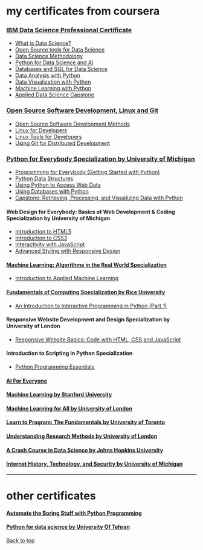 <a name="top"></a>
# my certificates from coursera 
### [IBM Data Science Professional Certificate](https://www.coursera.org/account/accomplishments/specialization/JV3MBSQTA9T7?utm_source=link&utm_campaign=copybutton_certificate) 
 * [What is Data Science?](https://www.coursera.org/account/accomplishments/verify/TWQUWWAJC9C6?utm_source=link&utm_campaign=copybutton_certificate)
* [Open Source tools for Data Science](https://www.coursera.org/account/accomplishments/verify/ZZ3WPYAMAK6U?utm_source=link&utm_campaign=copybutton_certificate)
* [Data Science Methodology](https://www.coursera.org/account/accomplishments/verify/KGUJWKZ9FPKY?utm_source=link&utm_campaign=copybutton_certificate)
* [Python for Data Science and AI](https://www.coursera.org/account/accomplishments/verify/APQ9DUJZPXDY?utm_source=link&utm_campaign=copybutton_certificate)
* [Databases and SQL for Data Science](https://www.coursera.org/account/accomplishments/verify/TYJBUKNMRGFF?utm_source=link&utm_campaign=copybutton_certificate)
* [Data Analysis with Python](https://www.coursera.org/account/accomplishments/verify/JUDWJPGGKU2Z?utm_source=link&utm_campaign=copybutton_certificate)
* [Data Visualization with Python](https://www.coursera.org/account/accomplishments/verify/X5BFNMFQHD52?utm_source=link&utm_campaign=copybutton_certificate)
* [Machine Learning with Python](https://www.coursera.org/account/accomplishments/verify/2B6ZEPCS243C?utm_source=link&utm_campaign=copybutton_certificate)
* [Applied Data Science Capstone](https://www.coursera.org/account/accomplishments/verify/RAKMVBWH9QWG?utm_source=link&utm_campaign=copybutton_certificate)


### [Open Source Software Development, Linux and Git](https://coursera.org/share/37efa2ad69a6e1201b86c9271a558bf1)
   * [Open Source Software Development Methods](https://coursera.org/share/5538cfe2e176c38567a1d428a37efcbe)
   * [Linux for Developers](https://coursera.org/share/30e9d543b057514b27ccdbe1af4ceee3)
   * [Linux Tools for Developers](https://coursera.org/share/30e9d543b057514b27ccdbe1af4ceee3)
   * [Using Git for Distributed Development](https://coursera.org/share/21b925ba61fb958d13a08ae06beae83f)


### [Python for Everybody Specialization by University of Michigan](https://coursera.org/share/bf2f6deaeca733549c432e91657c9bd7) 
   * [Programming for Everybody (Getting Started with Python)](https://coursera.org/share/edac0ab2f4faa6b043e47a3c644cbeeb)
   * [Python Data Structures](https://coursera.org/share/e418b11d860c0f9fd6e73ca2132270d8)
   * [Using Python to Access Web Data](https://coursera.org/share/d9812a73e017bbc832f43925f2a7b91d)
   * [Using Databases with Python](https://coursera.org/share/1874129c26818646f2175d6991569e85)
   * [Capstone: Retrieving, Processing, and Visualizing Data with Python](https://coursera.org/share/bf2f6deaeca733549c432e91657c9bd7)


#### Web Design for Everybody: Basics of Web Development & Coding Specialization by University of Michigan 
  * [Introduction to HTML5](https://coursera.org/share/b319b3855e8d4d11f72a6e6eab146013)
  * [Introduction to CSS3](https://coursera.org/share/3bdd0fcfbd5ea2f8cc210ab73b011bea)
  * [Interactivity with JavaScript](https://coursera.org/share/aef0427f7d6b286e36687e1ebf030428)
  * [Advanced Styling with Responsive Design](https://www.coursera.org/account/accomplishments/records/PWFNDXPCVC5K?utm_source=link&utm_medium=certificate&utm_content=cert_image&utm_campaign=sharing_cta&utm_product=course)

#### [Machine Learning: Algorithms in the Real World Specialization](https://www.coursera.org/specializations/machine-learning-algorithms-real-world)
  * [Introduction to Applied Machine Learning](https://coursera.org/share/2070c6bfa1b5f17540d2b9690c5d24dc)
#### [Fundamentals of Computing Specialization by Rice University](https://www.coursera.org/specializations/computer-fundamentals)
  * [An Introduction to Interactive Programming in
Python (Part 1)](https://coursera.org/share/d20430717a7b300d8106bbcf6ab9ce0d)

#### Responsive Website Development and Design Specialization by University of London
  * [Responsive Website Basics: Code with HTML, CSS,and JavaScript](https://www.coursera.org/account/accomplishments/records/TU45U2AHYL79?utm_source=link&utm_medium=certificate&utm_content=cert_image&utm_campaign=sharing_cta&utm_product=course)
  
#### Introduction to Scripting in Python Specialization
  * [Python Programming Essentials](https://coursera.org/share/cdb96d674f325f925ab85da621281faa)

#### [AI For Everyone](https://coursera.org/share/bfe9a480ad4ae247d862c5b2917ed249)


#### [Machine Learning by  Stanford University](https://coursera.org/share/cc1582596358716712c2662ebd1d0c26)

#### [Machine Learning for All  by University of London](https://coursera.org/share/cb66c70ff8d67149035d80582e3403ad)


#### [Learn to Program: The Fundamentals by University of Toronto](https://coursera.org/share/16b27e983f19e7585c3e06dad924bde9)

#### [Understanding Research Methods by University of London](https://coursera.org/share/020c37a04252cbceeb0b857a0d1023f6)

#### [A Crash Course in Data Science by Johns Hopkins University](https://coursera.org/share/6acc95dc976b742167b537db258f4615)

#### [Internet History, Technology, and Security by University of Michigan](https://coursera.org/share/756b86146fbdfd93f43bd16f243acf6b)
<hr>

# other certificates 


#### [Automate the Boring Stuff with Python Programming](https://github.com/arminazimi/my-certificates/blob/master/Automate%20the%20Boring%20Stuff%20with%20Python%20Programming.pdf)


#### [Python for data science by University Of Tehran](https://github.com/arminazimi/my-certificates/blob/master/Python%20for%20data%20science.pdf)
<a href="#top">Back to top</a>
